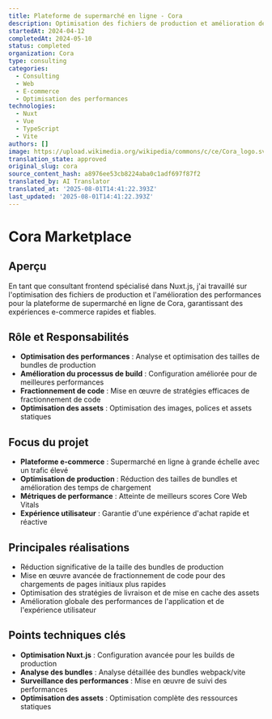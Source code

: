 ```yaml
---
title: Plateforme de supermarché en ligne - Cora
description: Optimisation des fichiers de production et amélioration des performances pour la plateforme de supermarché en ligne de Cora
startedAt: 2024-04-12
completedAt: 2024-05-10
status: completed
organization: Cora
type: consulting
categories:
  - Consulting
  - Web
  - E-commerce
  - Optimisation des performances
technologies:
  - Nuxt
  - Vue
  - TypeScript
  - Vite
authors: []
image: https://upload.wikimedia.org/wikipedia/commons/c/ce/Cora_logo.svg
translation_state: approved
original_slug: cora
source_content_hash: a8976ee53cb8224aba0c1adf697f87f2
translated_by: AI Translator
translated_at: '2025-08-01T14:41:22.393Z'
last_updated: '2025-08-01T14:41:22.393Z'
---
```


# Cora Marketplace

## Aperçu

En tant que consultant frontend spécialisé dans Nuxt.js, j'ai travaillé sur l'optimisation des fichiers de production et l'amélioration des performances pour la plateforme de supermarché en ligne de Cora, garantissant des expériences e-commerce rapides et fiables.

## Rôle et Responsabilités

- **Optimisation des performances** : Analyse et optimisation des tailles de bundles de production
- **Amélioration du processus de build** : Configuration améliorée pour de meilleures performances
- **Fractionnement de code** : Mise en œuvre de stratégies efficaces de fractionnement de code
- **Optimisation des assets** : Optimisation des images, polices et assets statiques

## Focus du projet

- **Plateforme e-commerce** : Supermarché en ligne à grande échelle avec un trafic élevé
- **Optimisation de production** : Réduction des tailles de bundles et amélioration des temps de chargement
- **Métriques de performance** : Atteinte de meilleurs scores Core Web Vitals
- **Expérience utilisateur** : Garantie d'une expérience d'achat rapide et réactive

## Principales réalisations

- Réduction significative de la taille des bundles de production
- Mise en œuvre avancée de fractionnement de code pour des chargements de pages initiaux plus rapides
- Optimisation des stratégies de livraison et de mise en cache des assets
- Amélioration globale des performances de l'application et de l'expérience utilisateur

## Points techniques clés

- **Optimisation Nuxt.js** : Configuration avancée pour les builds de production
- **Analyse des bundles** : Analyse détaillée des bundles webpack/vite
- **Surveillance des performances** : Mise en œuvre de suivi des performances
- **Optimisation des assets** : Optimisation complète des ressources statiques